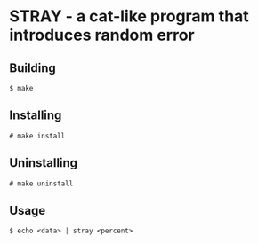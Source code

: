 STRAY - a cat-like program that introduces random error
=======================================================


Building
--------
	$ make

Installing
----------
	# make install

Uninstalling
------------
	# make uninstall

Usage
-----
	$ echo <data> | stray <percent>
